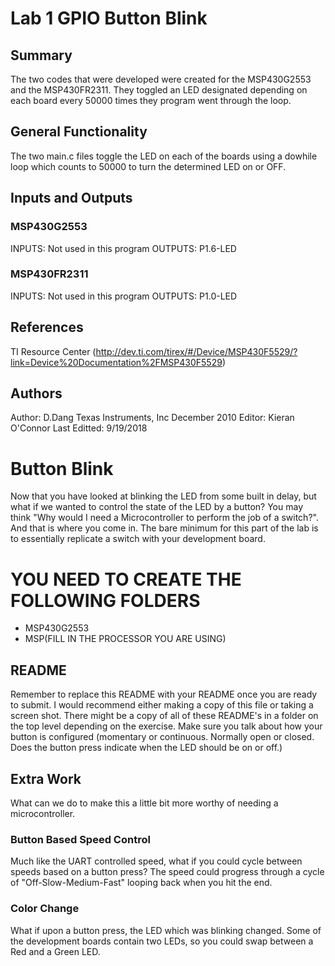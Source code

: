 # Lab 1 GPIO Button Blink

## Summary
 The two codes that were developed were created for the MSP430G2553 and the MSP430FR2311. They toggled an LED designated depending on each board every 50000 times they program went through the loop.

## General Functionality
 The two main.c files toggle the LED on each of the boards using a dowhile loop which counts to 50000 to turn the determined LED on or OFF.
## Inputs and Outputs

### MSP430G2553
 INPUTS: Not used in this program
 OUTPUTS: P1.6-LED
 
### MSP430FR2311
 INPUTS: Not used in this program
 OUTPUTS: P1.0-LED
 
## References
   TI Resource Center (http://dev.ti.com/tirex/#/Device/MSP430F5529/?link=Device%20Documentation%2FMSP430F5529)

## Authors

   Author: D.Dang
           Texas Instruments, Inc
           December 2010
   Editor: Kieran O'Connor
   Last Editted: 9/19/2018

# Button Blink
Now that you have looked at blinking the LED from some built in delay, but what if we wanted to control the state of the LED by a button? You may think "Why would I need a Microcontroller to perform the job of a switch?". And that is where you come in. The bare minimum for this part of the lab is to essentially replicate a switch with your development board.

# YOU NEED TO CREATE THE FOLLOWING FOLDERS
* MSP430G2553
* MSP(FILL IN THE PROCESSOR YOU ARE USING)

## README
Remember to replace this README with your README once you are ready to submit. I would recommend either making a copy of this file or taking a screen shot. There might be a copy of all of these README's in a folder on the top level depending on the exercise. Make sure you talk about how your button is configured (momentary or continuous. Normally open or closed. Does the button press indicate when the LED should be on or off.)

## Extra Work
What can we do to make this a little bit more worthy of needing a microcontroller.

### Button Based Speed Control
Much like the UART controlled speed, what if you could cycle between speeds based on a button press? The speed could progress through a cycle of "Off-Slow-Medium-Fast" looping back when you hit the end.

### Color Change
What if upon a button press, the LED which was blinking changed. Some of the development boards contain two LEDs, so you could swap between a Red and a Green LED.
